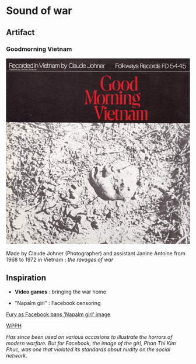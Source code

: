 # Sound of war

## Artifact 

### Goodmorning Vietnam

![IMD/Good_morning_vietnam.jpg](IMD/Good_morning_vietnam.jpg)

Made by Claude Johner (Photographer) and assistant Janine Antoine from 1968 to 1972 in Vietnam : <em>the ravages of war</em>

## Inspiration

- **Video games** : bringing the war home 

- "Napalm girl" : Facebook censoring

[Fury as Facebook bans 'Napalm girl' image](https://www.bbc.com/news/technology-37318031)

[WPPH](https://janrosseel.com/archive%2Fwpph)

<em>Has since been used on various occasions to illustrate the horrors of modern warfare. But for Facebook, the image of the girl, Phan Thi Kim Phuc, was one that violated its standards about nudity on the social network.</em>


